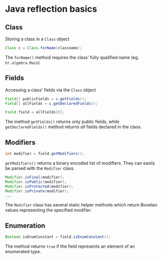 # Java reflection basics

## Class
Storing a class in a `Class` object
```java
Class c = Class.forName(classname);
```

The `forName()` method requires the class' fully qualified name (eg. `hr.algebra.Main`)

## Fields
Accessing a class' fields via the `Class` object
```java
Field[] publicFields = c.getFields();
Field[] allFields = c.getDeclaredFields();

Field field = allFields[0];
```

The method `getFields()` returns only public fields,
while `getDeclaredFields()` method returns _all_ fields declared in the class.

## Modifiers
```java
int modifier = field.getModifiers();
```

`getModifiers()` returns a binary encoded list of modifiers. They can easily be parsed with the `Modifier` class.

```java
Modifier.isFinal(modifier);
Modifier.isPublic(modifier);
Modifier.isProtected(modifier);
Modifier.isPrivate(modifier);
...
```

The `Modifier` class has several static helper methods which return Booelan values representing the specified modifier.

## Enumeration
```java
Boolean isEnumConstant = field.isEnumConstant();
```

The method returns `true` if the field represents an element of an enumerated type.